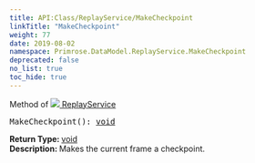 ```yaml
---
title: API:Class/ReplayService/MakeCheckpoint
linkTitle: "MakeCheckpoint"
weight: 77
date: 2019-08-02
namespace: Primrose.DataModel.ReplayService.MakeCheckpoint
deprecated: false
no_list: true
toc_hide: true
---
```

Method of <a href="/docs/api-reference/Class/ReplayService"><img src="/icons/silk/timeline_marker.png"/>&nbsp;ReplayService</a>
<pre class="method-declaration">
MakeCheckpoint(): <a class="type" href="/docs/api-reference/System/void">void</a></pre>
<b>Return Type: </b>
<a class="type" href="/docs/api-reference/System/void">void</a>
<br/>
<b>Description: </b>
Makes the current frame a checkpoint.

